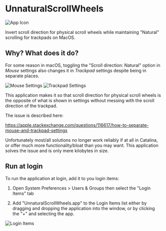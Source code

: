 # UnnaturalScrollWheels

![App Icon](/../master/UnnaturalScrollWheels/Assets.xcassets/AppIcon.appiconset/512x512.png?raw=true "App Icon")

Invert scroll direction for physical scroll wheels while maintaining "Natural" scrolling for trackpads on MacOS.

## Why? What does it do?

For some reason in macOS, toggling the "Scroll direction: Natural" option in *Mouse* settings also changes it in *Trackpad* settings despite being in separate places.

![Mouse Settings](/../master/Screenshots/MouseSettings.png?raw=true "Mouse Settings")
![Trackpad Settings](/../master/Screenshots/TrackpadSettings.png?raw=true "Trackpad Settings")

This application makes it so that scroll direction for physical scroll wheels is the opposite of what is shown in settings without messing with the scroll direction of the trackpad.

The issue is described here:

https://apple.stackexchange.com/questions/116617/how-to-separate-mouse-and-trackpad-settings

Unfortunately most/all solutions no longer work reliably if at all in Catalina, or offer much more functionality/bloat than you may want. This application solves the issue and is only mere kilobytes in size.

## Run at login

To run the application at login, add it to you login items:

1. Open System Preferences > Users & Groups then select the "Login Items" tab

2. Add "UnnaturalScrollWheels.app" to the Login Items list either by dragging and dropping the application into the window, or by clicking the "+" and selecting the app.

![Login Items](/../master/Screenshots/LoginItems.png?raw=true "Login Items")
